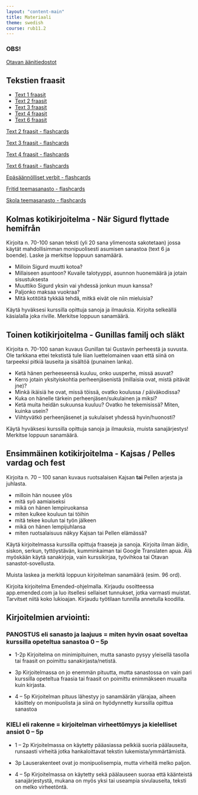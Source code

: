 ```yaml
---
layout: "content-main"
title: Materiaali
theme: swedish
course: rub11.2
---
```


### OBS!
 [Otavan äänitiedostot](http://tiedostot.otava.fi/aanet/fokus1/)

## Tekstien fraasit

- [Text 1 fraasit](/media/rub1/text1_alleviivaukset.pdf)
- [Text 2 fraasit](/media/rub1/text2_alleviivaukset.pdf)
- [Text 3 fraasit](/media/rub1/text3_alleviivaukset.pdf)
- [Text 4 fraasit](/media/rub1/text4_alleviivaukset.pdf)
- [Text 6 fraasit](/media/rub1/text6_alleviivaukset.pdf)

[Text 2 fraasit - flashcards](https://quizlet.com/_2fa28r)

[Text 3 fraasit - flashcards](https://quizlet.com/_2g8j5y)

[Text 4 fraasit - flashcards](https://quizlet.com/_2gi0l7)

[Text 6 fraasit - flashcards](https://quizlet.com/_2i7xp2)

[Epäsäännölliset verbit - flashcards](https://quizlet.com/_3oudcw)

[Fritid teemasanasto - flashcards](https://quizlet.com/_3poztd)

[Skola teemasanasto - flashcards](://quizlet.com/_3pp0st)

## Kolmas kotikirjoitelma - När Sigurd flyttade hemifrån

Kirjoita n. 70-100 sanan teksti (yli 20 sana ylimenosta sakotetaan) jossa käytät mahdollisimman monipuolisesti asumisen sanastoa (text 6 ja boende). Laske ja merkitse loppuun sanamäärä.

* Milloin Sigurd muutti kotoa?
* Millaiseen asuntoon? Kuvaile talotyyppi, asunnon huonemäärä ja jotain sisustuksesta
* Muuttiko Sigurd yksin vai yhdessä jonkun muun kanssa?
* Paljonko maksaa vuokraa?
* Mitä kotitöitä tykkää tehdä, mitkä eivät ole niin mieluisia?

Käytä hyväksesi kurssilla opittuja sanoja ja ilmauksia. Kirjoita selkeällä käsialalla joka riville. Merkitse loppuun sanamäärä.

## Toinen kotikirjoitelma - Gunillas familj och släkt

Kirjoita n. 70-100 sanan kuvaus Gunillan tai Gustavin perheestä ja suvusta. Ole tarkkana ettei tekstistä tule liian luettelomainen vaan että siinä on tarpeeksi pitkiä lauseita ja sisältöä (punainen lanka).

* Ketä hänen perheeseensä kuuluu, onko uusperhe, missä asuvat?
* Kerro jotain yksityiskohtia perheenjäsenistä (millaisia ovat, mistä pitävät jne)?
* Minkä ikäisiä he ovat, missä töissä, ovatko koulussa / päiväkodissa?
* Kuka on hänelle tärkein perheenjäsen/sukulainen ja miksi?
* Ketä muita heidän sukuunsa kuuluu? Ovatko he tekemisissä? Miten, kuinka usein?
* Viihtyvätkö perheenjäsenet ja sukulaiset yhdessä hyvin/huonosti?

Käytä hyväksesi kurssilla opittuja sanoja ja ilmauksia, muista sanajärjestys! Merkitse loppuun sanamäärä.

## Ensimmäinen kotikirjoitelma - Kajsas / Pelles vardag och fest

Kirjoita n. 70 – 100 sanan kuvaus ruotsalaisen Kajsan **tai** Pellen arjesta ja juhlasta.

* milloin hän nousee ylös
* mitä syö aamiaiseksi
* mikä on hänen lempiruokansa
* miten kulkee kouluun tai töihin 
* mitä tekee koulun tai työn jälkeen
* mikä on hänen lempijuhlansa
* miten ruotsalaisuus näkyy Kajsan tai Pellen elämässä?

Käytä kirjoitelmassa kurssilla opittuja fraaseja ja sanoja. Kirjoita ilman äidin, siskon, serkun, tyttöystävän, kumminkaiman tai Google Translaten apua. Älä myöskään käytä sanakirjoja, vain kurssikirjaa, työvihkoa tai Otavan sanastot-sovellusta. 

Muista laskea ja merkitä loppuun kirjoitelman sanamäärä (esim. 96 ord).

Kirjoita kirjoitelma Emended-ohjelmalla. Kirjaudu osoitteessa app.emended.com ja luo itsellesi sellaiset tunnukset, jotka varmasti muistat. Tarvitset niitä koko lukioajan. Kirjaudu työtilaan tunnilla annetulla koodilla. 


## Kirjoitelmien arviointi:

### PANOSTUS eli sanasto ja laajuus = miten hyvin osaat soveltaa kurssilla opeteltua sanastoa 0 – 5p

* 1-2p Kirjoitelma on minimipituinen, mutta sanasto pysyy yleisellä tasolla tai fraasit on poimittu sanakirjasta/netistä.

* 3p Kirjoitelmassa on jo enemmän pituutta, mutta sanastossa on vain pari kurssilla opeteltua fraasia tai fraasit on poimittu enimmäkseen muualta kuin kirjasta.

* 4 – 5p Kirjoitelman pituus lähestyy jo sanamäärän ylärajaa, aiheen käsittely on monipuolista ja siinä on hyödynnetty kurssilla opittua sanastoa

### KIELI eli rakenne = kirjoitelman virheettömyys ja kielelliset ansiot 0 – 5p

* 1 – 2p Kirjoitelmassa on käytetty pääasiassa pelkkiä suoria päälauseita, runsaasti virheitä jotka hankaloittavat tekstin lukemista/ymmärtämistä.

* 3p Lauserakenteet ovat jo monipuolisempia, mutta virheitä melko paljon.

* 4 – 5p Kirjoitelmassa on käytetty sekä päälauseen suoraa että käänteistä sanajärjestystä, mukana on myös yksi tai useampia sivulauseita, teksti on melko virheetöntä.

